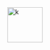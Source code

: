 <img src="file:///C:/Users/HP/xwechat_files/wxid_amxj0uzzdhjn22_88a5/temp/RWTemp/2025-08/9e20f478899dc29eb19741386f9343c8/5a2b5fab8015f580961c9e0ae63244cd.jpg" alt="k" width="80px">
